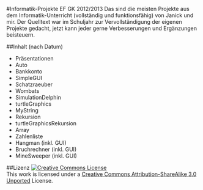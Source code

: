 #Informatik-Projekte EF GK 2012/2013
Das sind die meisten Projekte aus dem Informatik-Unterricht (vollständig und funktionsfähig) von Janick und mir.
Der Quelltext war im Schuljahr zur Vervollständigung der eigenen Projekte gedacht, jetzt kann jeder gerne Verbesserungen und Ergänzungen beisteuern.

##Inhalt (nach Datum)
* Präsentationen
* Auto
* Bankkonto
* SimpleGUI
* Schatzraeuber
* Wombats
* SimulationDelphin
* turtleGraphics
* MyString
* Rekursion
* turtleGraphicsRekursion
* Array
* Zahlenliste
* Hangman (inkl. GUI)
* Bruchrechner (inkl. GUI)
* MineSweeper (inkl. GUI)

##Lizenz
[![Creative Commons License](http://i.creativecommons.org/l/by-sa/3.0/88x31.png)](http://creativecommons.org/licenses/by-sa/3.0/)  
This work is licensed under a [Creative Commons Attribution-ShareAlike 3.0 Unported](http://creativecommons.org/licenses/by-sa/3.0/) License.
